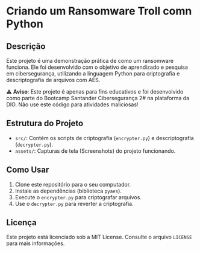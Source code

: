 # Criando um Ransomware Troll comn Python 

## Descrição
Este projeto é uma demonstração prática de como um ransomware funciona. 
Ele foi desenvolvido com o objetivo de aprendizado e pesquisa em cibersegurança, utilizando a linguagem Python para criptografia e descriptografia de arquivos com AES.

⚠️ **Aviso**: Este projeto é apenas para fins educativos e foi desenvolvido como parte do Bootcamp Santander Cibersegurança 2# na plataforma da DIO.
Não use este código para atividades maliciosas!

## Estrutura do Projeto
- `src/`: Contém os scripts de criptografia (`encrypter.py`) e descriptografia (`decrypter.py`).
- `assets/`: Capturas de tela (Screenshots) do projeto funcionando.

## Como Usar
1. Clone este repositório para o seu computador.
2. Instale as dependências (biblioteca `pyaes`).
3. Execute o `encrypter.py` para criptografar arquivos.
4. Use o `decrypter.py` para reverter a criptografia.

## Licença
Este projeto está licenciado sob a MIT License. Consulte o arquivo `LICENSE` para mais informações.
